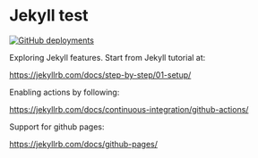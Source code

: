 
Jekyll test
===========

[![GitHub deployments](https://img.shields.io/github/deployments/bunop/jekyll-test/github-pages)](https://bunop.github.io/jekyll-test/)

Exploring Jekyll features. Start from Jekyll tutorial at:

https://jekyllrb.com/docs/step-by-step/01-setup/

Enabling actions by following:

https://jekyllrb.com/docs/continuous-integration/github-actions/

Support for github pages:

https://jekyllrb.com/docs/github-pages/
